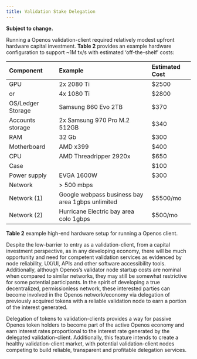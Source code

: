 ```yaml
---
title: Validation Stake Delegation
---
```


**Subject to change.**

Running a Openos validation-client required relatively modest upfront hardware capital investment. **Table 2** provides an example hardware configuration to support ~1M tx/s with estimated ‘off-the-shelf’ costs:

| Component         | Example                                          | Estimated Cost |
| :---------------- | :----------------------------------------------- | :------------- |
| GPU               | 2x 2080 Ti                                       | \$2500         |
| or                | 4x 1080 Ti                                       | \$2800         |
| OS/Ledger Storage | Samsung 860 Evo 2TB                              | \$370          |
| Accounts storage  | 2x Samsung 970 Pro M.2 512GB                     | \$340          |
| RAM               | 32 Gb                                            | \$300          |
| Motherboard       | AMD x399                                         | \$400          |
| CPU               | AMD Threadripper 2920x                           | \$650          |
| Case              |                                                  | \$100          |
| Power supply      | EVGA 1600W                                       | \$300          |
| Network           | &gt; 500 mbps                                    |                |
| Network \(1\)     | Google webpass business bay area 1gbps unlimited | \$5500/mo      |
| Network \(2\)     | Hurricane Electric bay area colo 1gbps           | \$500/mo       |

**Table 2** example high-end hardware setup for running a Openos client.

Despite the low-barrier to entry as a validation-client, from a capital investment perspective, as in any developing economy, there will be much opportunity and need for competent validation services as evidenced by node reliability, UX/UI, APIs and other software accessibility tools. Additionally, although Openos’s validator node startup costs are nominal when compared to similar networks, they may still be somewhat restrictive for some potential participants. In the spirit of developing a true decentralized, permissionless network, these interested parties can become involved in the Openos network/economy via delegation of previously acquired tokens with a reliable validation node to earn a portion of the interest generated.

Delegation of tokens to validation-clients provides a way for passive Openos token holders to become part of the active Openos economy and earn interest rates proportional to the interest rate generated by the delegated validation-client. Additionally, this feature intends to create a healthy validation-client market, with potential validation-client nodes competing to build reliable, transparent and profitable delegation services.
